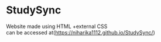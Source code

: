 # StudySync
Website made using HTML +external CSS     
can be accessed at(https://niharika1112.github.io/StudySync/)
